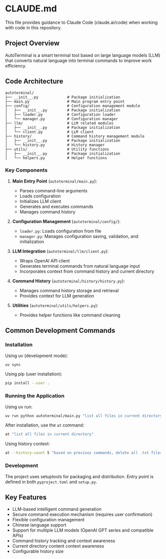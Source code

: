 # CLAUDE.md

This file provides guidance to Claude Code (claude.ai/code) when working with code in this repository.

## Project Overview

AutoTerminal is a smart terminal tool based on large language models (LLM) that converts natural language into terminal commands to improve work efficiency.

## Code Architecture

```
autoterminal/
├── __init__.py             # Package initialization
├── main.py                 # Main program entry point
├── config/                 # Configuration management module
│   ├── __init__.py         # Package initialization
│   ├── loader.py           # Configuration loader
│   └── manager.py          # Configuration manager
├── llm/                    # LLM related modules
│   ├── __init__.py         # Package initialization
│   └── client.py           # LLM client
├── history/                # Command history management module
│   ├── __init__.py         # Package initialization
│   └── history.py          # History manager
├── utils/                  # Utility functions
│   ├── __init__.py         # Package initialization
│   └── helpers.py          # Helper functions
```

### Key Components

1. **Main Entry Point** (`autoterminal/main.py`): 
   - Parses command-line arguments
   - Loads configuration
   - Initializes LLM client
   - Generates and executes commands
   - Manages command history

2. **Configuration Management** (`autoterminal/config/`):
   - `loader.py`: Loads configuration from file
   - `manager.py`: Manages configuration saving, validation, and initialization

3. **LLM Integration** (`autoterminal/llm/client.py`):
   - Wraps OpenAI API client
   - Generates terminal commands from natural language input
   - Incorporates context from command history and current directory

4. **Command History** (`autoterminal/history/history.py`):
   - Manages command history storage and retrieval
   - Provides context for LLM generation

5. **Utilities** (`autoterminal/utils/helpers.py`):
   - Provides helper functions like command cleaning

## Common Development Commands

### Installation

Using uv (development mode):
```bash
uv sync
```

Using pip (user installation):
```bash
pip install --user .
```

### Running the Application

Using uv run:
```bash
uv run python autoterminal/main.py "list all files in current directory"
```

After installation, use the `at` command:
```bash
at "list all files in current directory"
```

Using history context:
```bash
at --history-count 5 "based on previous commands, delete all .txt files"
```

### Development

The project uses setuptools for packaging and distribution. Entry point is defined in both `pyproject.toml` and `setup.py`.

## Key Features

- LLM-based intelligent command generation
- Secure command execution mechanism (requires user confirmation)
- Flexible configuration management
- Chinese language support
- Support for multiple LLM models (OpenAI GPT series and compatible APIs)
- Command history tracking and context awareness
- Current directory content context awareness
- Configurable history size